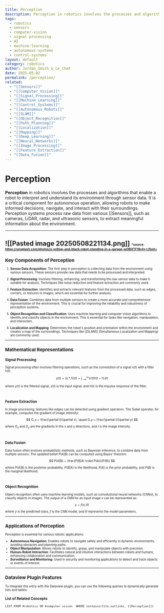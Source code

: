 ```yaml
---
title: Perception
description: Perception in robotics involves the processes and algorithms that enable a robot to interpret and understand its environment through sensor data, crucial for autonomous operation and interaction.
tags:
  - robotics
  - sensors
  - computer-vision
  - signal-processing
  - AI
  - machine-learning
  - autonomous-systems
  - control-systems
layout: default
category: robotics
author: Jordan_Smith_&_Le_Chat
date: 2025-05-02
permalink: /perception/
related:
  - "[[Sensors]]"
  - "[[Computer_Vision]]"
  - "[[Signal_Processing]]"
  - "[[Machine_Learning]]"
  - "[[Control_Systems]]"
  - "[[Autonomous_Robots]]"
  - "[[SLAM]]"
  - "[[Object_Recognition]]"
  - "[[Path_Planning]]"
  - "[[Localization]]"
  - "[[Mapping]]"
  - "[[Deep_Learning]]"
  - "[[Neural_Networks]]"
  - "[[Image_Processing]]"
  - "[[Feature_Extraction]]"
  - "[[Data_Fusion]]"
---
```


# Perception

**Perception** in robotics involves the processes and algorithms that enable a robot to interpret and understand its environment through sensor data. It is a critical component for autonomous operation, allowing robots to make informed decisions, navigate, and interact with their surroundings. Perception systems process raw data from various [[Sensors]], such as cameras, LiDAR, radar, and ultrasonic sensors, to extract meaningful information about the environment.

---
![[Pasted image 20250508221134.png]]
<font size=1>*source: https://unsplash.com/photos/a-yellow-and-black-robot-standing-in-a-garage-wOBHTF19cjI*</font>
---

## Key Components of Perception

1. **Sensor Data Acquisition**: The first step in perception is collecting data from the environment using various sensors. These sensors provide raw data that needs to be processed and interpreted.

2. **Signal Processing**: Involves filtering, enhancing, and transforming the raw sensor data to make it suitable for analysis. Techniques like noise reduction and feature extraction are commonly used.

3. **Feature Extraction**: Identifies and extracts relevant features from the processed data, such as edges, corners, or textures in images, which are essential for further analysis.

4. **Data Fusion**: Combines data from multiple sensors to create a more accurate and comprehensive representation of the environment. This is crucial for improving the reliability and robustness of perception systems.

5. **Object Recognition and Classification**: Uses machine learning and computer vision algorithms to identify and classify objects in the environment. This is essential for tasks like navigation, manipulation, and interaction.

6. **Localization and Mapping**: Determines the robot's position and orientation within the environment and creates a map of the surroundings. Techniques like [[SLAM]] (Simultaneous Localization and Mapping) are commonly used.

---

## Mathematical Representations

### Signal Processing

Signal processing often involves filtering operations, such as the convolution of a signal $x(t)$ with a filter $h(t)$:

$$
y(t) = (x * h)(t) = \int_{-\infty}^{\infty} x(\tau) h(t - \tau) \, d\tau
$$

where $y(t)$ is the filtered signal, $x(t)$ is the input signal, and $h(t)$ is the impulse response of the filter.

<br>

### Feature Extraction

In image processing, features like edges can be detected using gradient operators. The Sobel operator, for example, computes the gradient of image intensity:

$$
G_x = \frac{\partial I}{\partial x}, \quad G_y = \frac{\partial I}{\partial y}
$$

where $G_x$ and $G_y$ are the gradients in the x and y directions, and $I$ is the image intensity.

<br>

### Data Fusion

Data fusion often involves probabilistic methods, such as Bayesian inference, to combine data from multiple sensors. The updated belief $P(A|B)$ can be computed using Bayes' theorem:

$$
P(A|B) = \frac{P(B|A) \cdot P(A)}{P(B)}
$$

where $P(A|B)$ is the posterior probability, $P(B|A)$ is the likelihood, $P(A)$ is the prior probability, and $P(B)$ is the marginal likelihood.

<br>

### Object Recognition

Object recognition often uses machine learning models, such as convolutional neural networks (CNNs), to classify objects in images. The output of a CNN for an input image $x$ can be represented as:

$$
y = f(x; \theta)
$$

where $y$ is the predicted class, $f$ is the CNN model, and $\theta$ represents the model parameters.

---

## Applications of Perception

Perception is essential for various robotic applications:

- **Autonomous Navigation**: Enables robots to navigate safely and efficiently in dynamic environments, avoiding obstacles and planning paths.
- **Object Manipulation**: Allows robots to identify, grasp, and manipulate objects with precision.
- **Human-Robot Interaction**: Facilitates natural and intuitive interactions between robots and humans, enhancing collaboration and communication.
- **Surveillance and Monitoring**: Used in security and monitoring applications to detect and track objects or events of interest.

---

## Dataview Plugin Features

To integrate this entry with the Dataview plugin, you can use the following queries to dynamically generate lists and tables:

### List of Related Concepts

```dataview
LIST FROM #robotics OR #computer-vision  WHERE contains(file.outlinks, [[Perception]])
